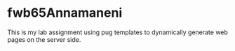 # fwb65Annamaneni
This is my lab assignment using pug templates to dynamically generate web pages on the server side. 
